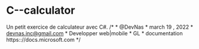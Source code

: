 # C--calculator
Un petit exercice de calculateur avec C#.
/*
             * @DevNas
             * march 19 , 2022
             * devnas.inc@gmail.com
             * Developper web|mobile
             * GL
             * documentation https:://docs.microsoft.com
             */
